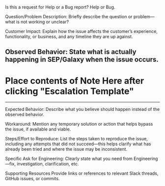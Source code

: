 Is this a request for Help or a Bug report?
Help or Bug.

Question/Problem Description:
Briefly describe the question or problem—what is not working or unclear?

Customer Impact:
Explain how the issue affects the customer’s experience, functionality, or business, and any timeline they are up against. 

Observed Behavior:
State what is actually happening in SEP/Galaxy when the issue occurs.
---
# Place contents of Note Here after clicking "Escalation Template"
---

Expected Behavior:
Describe what you believe should happen instead of the observed behavior.

Workaround:
Mention any temporary solution or action that helps bypass the issue, if available and viable.

Steps/Effort to Reproduce:
List the steps taken to reproduce the issue, including any attempts that did not succeed—this helps clarify what has already been tried and where the issue may be inconsistent. 

Specific Ask for Engineering:
Clearly state what you need from Engineering—fix, investigation, clarification, etc.

Supporting Resources
Provide links or references to relevant Slack threads, GitHub issues, or commits.